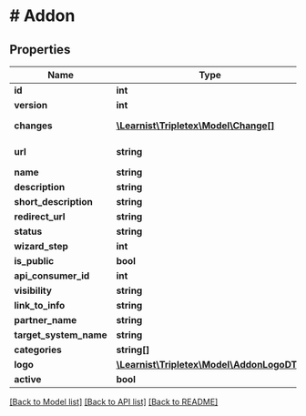 # # Addon

## Properties

Name | Type | Description | Notes
------------ | ------------- | ------------- | -------------
**id** | **int** |  | [optional]
**version** | **int** |  | [optional]
**changes** | [**\Learnist\Tripletex\Model\Change[]**](Change.md) |  | [optional] [readonly]
**url** | **string** |  | [optional] [readonly]
**name** | **string** |  | [optional]
**description** | **string** |  | [optional]
**short_description** | **string** |  | [optional]
**redirect_url** | **string** |  | [optional]
**status** | **string** |  | [optional]
**wizard_step** | **int** |  | [optional]
**is_public** | **bool** |  | [optional]
**api_consumer_id** | **int** |  | [optional]
**visibility** | **string** |  | [optional]
**link_to_info** | **string** |  | [optional]
**partner_name** | **string** |  | [optional]
**target_system_name** | **string** |  | [optional]
**categories** | **string[]** |  | [optional]
**logo** | [**\Learnist\Tripletex\Model\AddonLogoDTO**](AddonLogoDTO.md) |  | [optional]
**active** | **bool** |  | [optional]

[[Back to Model list]](../../README.md#models) [[Back to API list]](../../README.md#endpoints) [[Back to README]](../../README.md)
